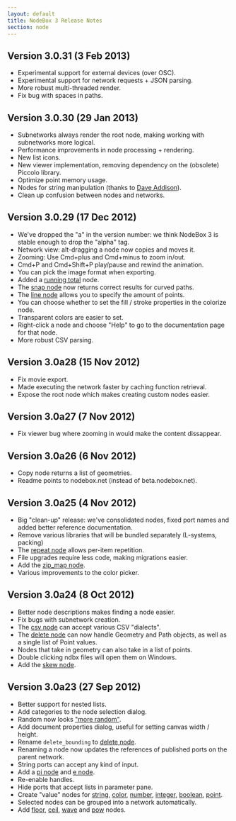 ```yaml
---
layout: default
title: NodeBox 3 Release Notes
section: node
---
```

Version 3.0.31 (3 Feb 2013)
---------------------------
* Experimental support for external devices (over OSC).
* Experimental support for network requests + JSON parsing.
* More robust multi-threaded render.
* Fix bug with spaces in paths.

Version 3.0.30 (29 Jan 2013)
----------------------------
* Subnetworks always render the root node, making working with subnetworks more logical.
* Performance improvements in node processing + rendering.
* New list icons.
* New viewer implementation, removing dependency on the (obsolete) Piccolo library.
* Optimize point memory usage.
* Nodes for string manipulation (thanks to [Dave Addison](https://github.com/djaddison)).
* Clean up confusion between nodes and networks.

Version 3.0.29 (17 Dec 2012)
----------------------------
* We've dropped the "a" in the version number: we think NodeBox 3 is stable enough to drop the "alpha" tag.
* Network view: alt-dragging a node now copies and moves it.
* Zooming: Use Cmd+plus and Cmd+minus to zoom in/out.
* Cmd+P and Cmd+Shift+P play/pause and rewind the animation.
* You can pick the image format when exporting.
* Added a [running total](/node/reference/math/running_total.html) node.
* The [snap node](/node/reference/corevector/snap.html) now returns correct results for curved paths.
* The [line node](/node/reference/corevector/line.html) allows you to specify the amount of points.
* You can choose whether to set the fill / stroke properties in the colorize node.
* Transparent colors are easier to set.
* Right-click a node and choose "Help" to go to the documentation page for that node.
* More robust CSV parsing.

Version 3.0a28 (15 Nov 2012)
----------------------------
* Fix movie export.
* Made executing the network faster by caching function retrieval.
* Expose the root node which makes creating custom nodes easier.

Version 3.0a27 (7 Nov 2012)
---------------------------
* Fix viewer bug where zooming in would make the content dissappear.

Version 3.0a26 (6 Nov 2012)
---------------------------
* Copy node returns a list of geometries.
* Readme points to nodebox.net (instead of beta.nodebox.net).

Version 3.0a25 (4 Nov 2012)
---------------------------
* Big "clean-up" release: we've consolidated nodes, fixed port names and added better reference documentation.
* Remove various libraries that will be bundled separately (L-systems, packing)
* The [repeat node](/node/reference/list/repeat.html) allows per-item repetition.
* File upgrades require less code, making migrations easier.
* Add the [zip_map node](/node/reference/list/zip_map.html).
* Various improvements to the color picker.

Version 3.0a24 (8 Oct 2012)
---------------------------
* Better node descriptions makes finding a node easier.
* Fix bugs with subnetwork creation.
* The [csv node](/node/reference/data/import_csv.html) can accept various CSV "dialects".
* The [delete node](/node/refernce/corevector/delete.html) can now handle Geometry and Path objects, as well as a single list of Point values.
* Nodes that take in geometry can also take in a list of points.
* Double clicking ndbx files will open them on Windows.
* Add the [skew node](/node/reference/corevector/skew.html).

Version 3.0a23 (27 Sep 2012)
----------------------------
* Better support for nested lists.
* Add categories to the node selection dialog.
* Random now looks ["more random"](http://blog.42.nl/articles/when-random-isnt-as-random-as-expected). 
* Add document properties dialog, useful for setting canvas width / height.
* Rename `delete_bounding` to [delete node](/node/reference/corevector/delete.html).
* Renaming a node now updates the references of published ports on the parent network.
* String ports can accept any kind of input.
* Add a [pi node](/node/reference/math/pi.html) and [e node](/node/reference/math/e.html).
* Re-enable handles.
* Hide ports that accept lists in parameter pane.
* Create "value" nodes for [string](/node/reference/string/string.html), [color](/node/reference/color/color.html), [number](/node/reference/math/number.html), [integer](/node/reference/math/integer.html), [boolean](/node/reference/math/boolean.html), [point](/node/reference/corevector/point.html).
* Selected nodes can be grouped into a network automatically.
* Add [floor](/node/reference/math/floor.html), [ceil](/node/reference/math/ceil.html), [wave](/node/reference/math/wave.html) and [pow](/node/reference/math/pow.html) nodes.
